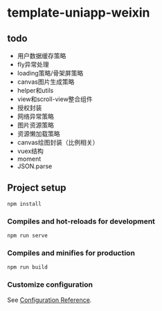 # template-uniapp-weixin

## todo

* 用户数据缓存策略
* fly异常处理
* loading策略/骨架屏策略
* canvas图片生成策略
* helper和utils
* view和scroll-view整合组件
* 授权封装
* 网络异常策略
* 图片资源策略
* 资源懒加载策略
* canvas绘图封装（比例相关）
* vuex结构
* moment
* JSON.parse

## Project setup
```
npm install
```

### Compiles and hot-reloads for development
```
npm run serve
```

### Compiles and minifies for production
```
npm run build
```

### Customize configuration
See [Configuration Reference](https://cli.vuejs.org/config/).
